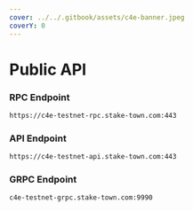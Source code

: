 ```yaml
---
cover: ../../.gitbook/assets/c4e-banner.jpeg
coverY: 0
---
```


# Public API

### **RPC Endpoint**

```bash
https://c4e-testnet-rpc.stake-town.com:443
```

### **API Endpoint**

```bash
https://c4e-testnet-api.stake-town.com:443
```

### **GRPC Endpoint**

```bash
c4e-testnet-grpc.stake-town.com:9990
```
